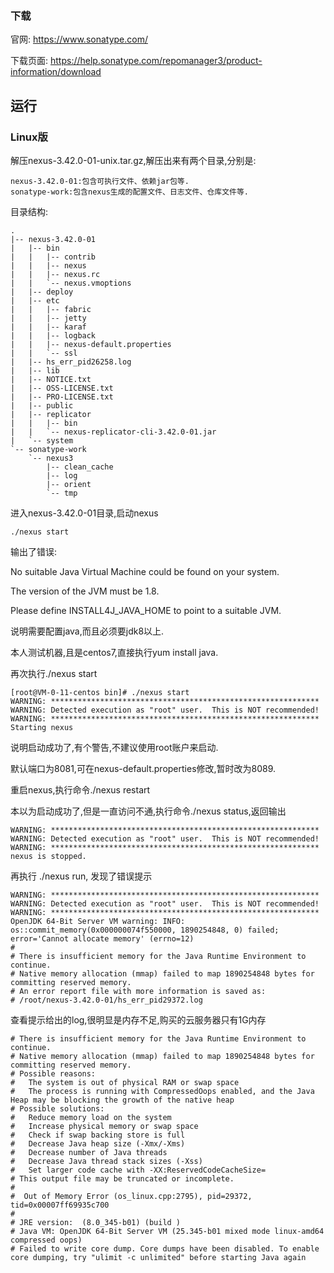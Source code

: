 ### 下载
官网: https://www.sonatype.com/

下载页面: https://help.sonatype.com/repomanager3/product-information/download

## 运行
### Linux版
解压nexus-3.42.0-01-unix.tar.gz,解压出来有两个目录,分别是:
```text
nexus-3.42.0-01:包含可执行文件、依赖jar包等.
sonatype-work:包含nexus生成的配置文件、日志文件、仓库文件等.
```
目录结构:
```text
.
|-- nexus-3.42.0-01
|   |-- bin
|   |   |-- contrib
|   |   |-- nexus
|   |   |-- nexus.rc
|   |   `-- nexus.vmoptions
|   |-- deploy
|   |-- etc
|   |   |-- fabric
|   |   |-- jetty
|   |   |-- karaf
|   |   |-- logback
|   |   |-- nexus-default.properties
|   |   `-- ssl
|   |-- hs_err_pid26258.log
|   |-- lib
|   |-- NOTICE.txt
|   |-- OSS-LICENSE.txt
|   |-- PRO-LICENSE.txt
|   |-- public
|   |-- replicator
|   |   |-- bin
|   |   `-- nexus-replicator-cli-3.42.0-01.jar
|   `-- system
`-- sonatype-work
    `-- nexus3
        |-- clean_cache
        |-- log
        |-- orient
        `-- tmp
```
进入nexus-3.42.0-01目录,启动nexus
```shell
./nexus start
```
输出了错误:

No suitable Java Virtual Machine could be found on your system.

The version of the JVM must be 1.8.

Please define INSTALL4J_JAVA_HOME to point to a suitable JVM.

说明需要配置java,而且必须要jdk8以上.

本人测试机器,且是centos7,直接执行yum install java.

再次执行./nexus start
```shell
[root@VM-0-11-centos bin]# ./nexus start
WARNING: ************************************************************
WARNING: Detected execution as "root" user.  This is NOT recommended!
WARNING: ************************************************************
Starting nexus
```
说明启动成功了,有个警告,不建议使用root账户来启动.

默认端口为8081,可在nexus-default.properties修改,暂时改为8089.

重启nexus,执行命令./nexus restart

本以为启动成功了,但是一直访问不通,执行命令./nexus status,返回输出
```shell
WARNING: ************************************************************
WARNING: Detected execution as "root" user.  This is NOT recommended!
WARNING: ************************************************************
nexus is stopped.
```
再执行  ./nexus run, 发现了错误提示
```shell
WARNING: ************************************************************
WARNING: Detected execution as "root" user.  This is NOT recommended!
WARNING: ************************************************************
OpenJDK 64-Bit Server VM warning: INFO: os::commit_memory(0x000000074f550000, 1890254848, 0) failed; error='Cannot allocate memory' (errno=12)
#
# There is insufficient memory for the Java Runtime Environment to continue.
# Native memory allocation (mmap) failed to map 1890254848 bytes for committing reserved memory.
# An error report file with more information is saved as:
# /root/nexus-3.42.0-01/hs_err_pid29372.log
```
查看提示给出的log,很明显是内存不足,购买的云服务器只有1G内存
```text
# There is insufficient memory for the Java Runtime Environment to continue.
# Native memory allocation (mmap) failed to map 1890254848 bytes for committing reserved memory.
# Possible reasons:
#   The system is out of physical RAM or swap space
#   The process is running with CompressedOops enabled, and the Java Heap may be blocking the growth of the native heap
# Possible solutions:
#   Reduce memory load on the system
#   Increase physical memory or swap space
#   Check if swap backing store is full
#   Decrease Java heap size (-Xmx/-Xms)
#   Decrease number of Java threads
#   Decrease Java thread stack sizes (-Xss)
#   Set larger code cache with -XX:ReservedCodeCacheSize=
# This output file may be truncated or incomplete.
#
#  Out of Memory Error (os_linux.cpp:2795), pid=29372, tid=0x00007ff69935c700
#
# JRE version:  (8.0_345-b01) (build )
# Java VM: OpenJDK 64-Bit Server VM (25.345-b01 mixed mode linux-amd64 compressed oops)
# Failed to write core dump. Core dumps have been disabled. To enable core dumping, try "ulimit -c unlimited" before starting Java again
```